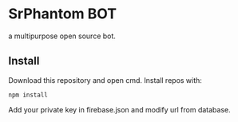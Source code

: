 # SrPhantom BOT

a multipurpose open source bot.

## Install

Download this repository and open cmd. Install repos with:

```
npm install
```

Add your private key in firebase.json and modify url from database.